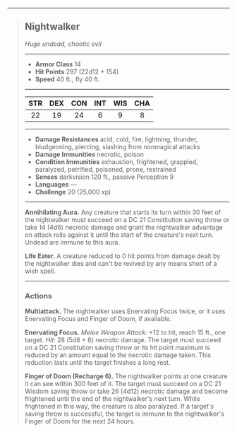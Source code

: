 ***
> ## Nightwalker
> *Huge undead, chaotic evil*
> 
> ***
> 
> - **Armor Class** 14
> - **Hit Points** 297 (22d12 + 154)
> - **Speed** 40 ft., fly 40 ft.
> 
> ***
> 
> |STR|DEX|CON|INT|WIS|CHA|
> |:---:|:---:|:---:|:---:|:---:|:---:|
> |22|19|24|6|9|8|
> 
> ***
> 
> - **Damage Resistances** acid, cold, fire, lightning, thunder, bludgeoning, piercing, slashing from nonmagical attacks
> - **Damage Immunities** necrotic, poison
> - **Condition Immunities** exhaustion, frightened, grappled, paralyzed, petrified, poisoned, prone, restrained
> - **Senses** darkvision 120 ft., passive Perception 9
> - **Languages** —
> - **Challenge** 20 (25,000 xp)
> 
> ***
> 
> **Annihilating Aura.** Any creature that starts its turn within 30 feet of the nightwalker must succeed on a DC 21 Constitution saving throw or take 14 (4d6) necrotic damage and grant the nightwalker advantage on attack rolls against it until the start of the creature's next turn. Undead are immune to this aura.
> 
> **Life Eater.** A creature reduced to 0 hit points from damage dealt by the nightwalker dies and can't be revived by any means short of a wish spell.
> 
> ***
> 
> ### Actions
> **Multiattack.** The nightwalker uses Enervating Focus twice, or it uses Enervating Focus and Finger of Doom, if available.
> 
> **Enervating Focus.** *Melee Weapon Attack:* +12 to hit, reach 15 ft., one target. *Hit:* 28 (5d8 + 6) necrotic damage. The target must succeed on a DC 21 Constitution saving throw or its hit point maximum is reduced by an amount equal to the necrotic damage taken. This reduction lasts until the target finishes a long rest.
> 
> **Finger of Doom (Recharge 6).** The nightwalker points at one creature it can see within 300 feet of it. The target must succeed on a DC 21 Wisdom saving throw or take 26 (4d12) necrotic damage and become frightened until the end of the nightwalker's next turn. While frightened in this way, the creature is also paralyzed. If a target's saving throw is successful, the target is immune to the nightwalker's Finger of Doom for the next 24 hours.